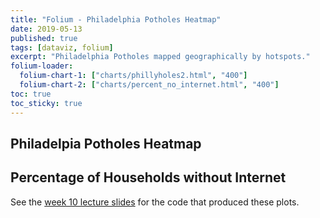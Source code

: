 ```yaml
---
title: "Folium - Philadelphia Potholes Heatmap"
date: 2019-05-13
published: true
tags: [dataviz, folium]
excerpt: "Philadelphia Potholes mapped geographically by hotspots."
folium-loader:
  folium-chart-1: ["charts/phillyholes2.html", "400"]
  folium-chart-2: ["charts/percent_no_internet.html", "400"]
toc: true
toc_sticky: true
---
```


## Philadelpia Potholes Heatmap

<div id="folium-chart-1"></div>

## Percentage of Households without Internet

<div id="folium-chart-2"></div>

See the [week 10 lecture slides](https://github.com/MUSA-620-Spring-2019/week-10/blob/master/lecture-10.ipynb) for the code that produced these plots.
